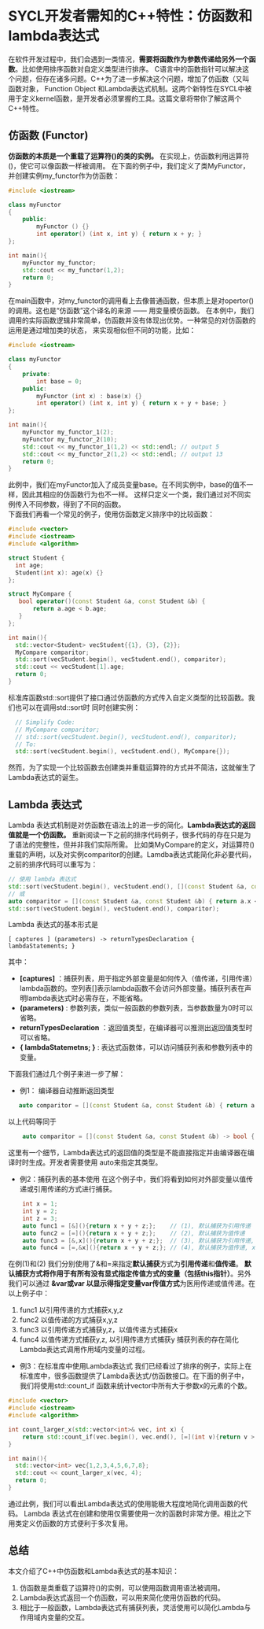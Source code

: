 # SYCL开发者需知的C++特性：仿函数和lambda表达式

在软件开发过程中，我们会遇到一类情况，**需要将函数作为参数传递给另外一个函数**。比如使用排序函数对自定义类型进行排序。
C语言中的函数指针可以解决这个问题，但存在诸多问题。C++为了进一步解决这个问题，增加了仿函数（又叫函数对象， Function Object
和Lambda表达式机制。这两个新特性在SYCL中被用于定义kernel函数，是开发者必须掌握的工具。这篇文章将带你了解这两个C++特性。

## 仿函数 (Functor)

**仿函数的本质是一个重载了运算符()的类的实例。**
在实现上，仿函数利用运算符()，使它可以像函数一样被调用。
在下面的例子中，我们定义了类MyFunctor， 并创建实例my_functor作为仿函数：

```C++
#include <iostream>

class myFunctor
{
    public:
        myFunctor () {}
        int operator() (int x, int y) { return x + y; }
};

int main(){
    myFunctor my_functor;
    std::cout << my_functor(1,2);
    return 0;
}
```
在main函数中，对my_functor的调用看上去像普通函数，但本质上是对opertor()的调用。这也是“仿函数”这个译名的来源 —— 用变量模仿函数。
在本例中，我们调用的实际函数逻辑非常简单，仿函数并没有体现出优势。一种常见的对仿函数的运用是通过增加类的状态，
来实现相似但不同的功能，比如：

```C++
#include <iostream>

class myFunctor
{   
    private:
        int base = 0;
    public:
        myFunctor (int x) : base(x) {}
        int operator() (int x, int y) { return x + y + base; }
};

int main(){
    myFunctor my_functor_1(2);
    myFunctor my_functor_2(10);
    std::cout << my_functor_1(1,2) << std::endl; // output 5
    std::cout << my_functor_2(1,2) << std::endl; // output 13
    return 0;
}
```
此例中，我们在myFunctor加入了成员变量base。在不同实例中，base的值不一样，因此其相应的仿函数行为也不一样。
这样只定义一个类，我们通过对不同实例传入不同参数，得到了不同的函数。  
下面我们再看一个常见的例子，使用仿函数定义排序中的比较函数：

```C++
#include <vector>
#include <iostream>
#include <algorithm>

struct Student {
  int age;
  Student(int x): age(x) {}
};

struct MyCompare { 
   bool operator()(const Student &a, const Student &b) {
       return a.age < b.age;
   }
};

int main(){
  std::vector<Student> vecStudent{{1}, {3}, {2}};
  MyCompare comparitor;
  std::sort(vecStudent.begin(), vecStudent.end(), comparitor);
  std::cout << vecStudent[1].age;
  return 0;
}
```

标准库函数std::sort提供了接口通过仿函数的方式传入自定义类型的比较函数。我们也可以在调用std::sort时
同时创建实例：
```C++
  // Simplify Code:
  // MyCompare comparitor;
  // std::sort(vecStudent.begin(), vecStudent.end(), comparitor);
  // To:
  std::sort(vecStudent.begin(), vecStudent.end(), MyCompare{});
```
然而，为了实现一个比较函数去创建类并重载运算符的方式并不简洁，这就催生了Lambda表达式的诞生。

## Lambda 表达式
Lambda 表达式机制是对仿函数在语法上的进一步的简化。**Lambda表达式的返回值就是一个仿函数。**
重新阅读一下之前的排序代码例子，很多代码的存在只是为了语法的完整性，但并非我们实际所需。
比如类MyCompare的定义，对运算符()重载的声明，以及对实例comparitor的创建。Lamdba表达式能简化非必要代码，之前的排序代码可以重写为：
```C++
// 使用 lambda 表达式
std::sort(vecStudent.begin(), vecStudent.end(), [](const Student &a, const Student &b) { return a.x < b.y; });
// 或
auto comparitor = [](const Student &a, const Student &b) { return a.x < b.y; };
std::sort(vecStudent.begin(), vecStudent.end(), comparitor);
```

Lambda 表达式的基本形式是
```
[ captures ] (parameters) -> returnTypesDeclaration { lambdaStatements; }
```
其中：
* **\[captures\]** ：捕获列表，用于指定外部变量是如何传入（值传递，引用传递）lambda函数的。空列表[]表示lambda函数不会访问外部变量。捕获列表在声明lambda表达式时必需存在，不能省略。
* **(parameters)** : 参数列表，类似一般函数的参数列表，当参数数量为0时可以省略。
* **returnTypesDeclaration** ：返回值类型，在编译器可以推测出返回值类型时可以省略。 
* **{ lambdaStatemetns; }** : 表达式函数体，可以访问捕获列表和参数列表中的变量。

下面我们通过几个例子来进一步了解：
* 例1： 编译器自动推断返回类型
```C++
   auto comparitor = [](const Student &a, const Student &b) { return a.x < b.x; };
```
以上代码等同于
```C++
    auto comparitor = [](const Student &a, const Student &b) -> bool { return a.x < b.x; };
```
这里有一个细节，Lambda表达式的返回值的类型是不能直接指定并由编译器在编译时时生成。开发者需要使用 auto来指定其类型。

* 例2：捕获列表的基本使用
在这个例子中，我们将看到如何对外部变量以值传递或引用传递的方式进行捕获。
```C++
    int x = 1;
    int y = 2;
    int z = 3;
    auto func1 = [&](){return x + y + z;};    // (1), 默认捕获为引用传递
    auto func2 = [=](){return x + y + z;};    // (2), 默认捕获为值传递
    auto func3 = [&,x](){return x + y + z;};  // (3), 默认捕获为引用传递, x为值传递
    auto func4 = [=,&x](){return x + y + z;}; // (4), 默认捕获为值传递, x为引用传递
```
在例(1)和(2) 我们分别使用了&和=来指定**默认捕获**方式为**引用传递**和**值传递**。
**默认捕获方式将作用于有所有没有显式指定传值方式的变量（包括this指针）**。另外我们可以通过
**&var或var 以显示得指定变量var传值方式**为医用传递或值传递。在以上例子中：
1. func1 以引用传递的方式捕获x,y,z
2. func2 以值传递的方式捕获x,y,z
3. func3 以引用传递方式捕获y,z，以值传递方式捕获x
4. func4 以值传递方式捕获y,z, 以引用传递方式捕获y
捕获列表的存在简化Lambda表达式调用作用域内变量的过程。

* 例3：在标准库中使用Lambda表达式
我们已经看过了排序的例子，实际上在标准库中，很多函数提供了Lambda表达式/仿函数接口。在下面的例子中，
我们将使用std::count_if 函数来统计vector中所有大于参数x的元素的个数。

```C++
#include <vector>
#include <iostream>
#include <algorithm>

int count_larger_x(std::vector<int>& vec, int x) {
    return std::count_if(vec.begin(), vec.end(), [=](int v){return v > x;});
}

int main(){
  std::vector<int> vec{1,2,3,4,5,6,7,8};
  std::cout << count_larger_x(vec, 4);
  return 0;
}
```
通过此例，我们可以看出Lambda表达式的使用能极大程度地简化调用函数的代码。
Lambda 表达式在创建和使用仅需要使用一次的函数时非常方便。相比之下用类定义仿函数的方式便利于多次复用。

## 总结

本文介绍了C++中仿函数和Lambda表达式的基本知识：
1. 仿函数是类重载了运算符()的实例，可以使用函数调用语法被调用。
2. Lambda表达式返回一个仿函数，可以用来简化使用仿函数的代码。
3. 相比于一般函数，Lambda表达式有捕获列表，灵活使用可以简化Lambda与作用域内变量的交互。
